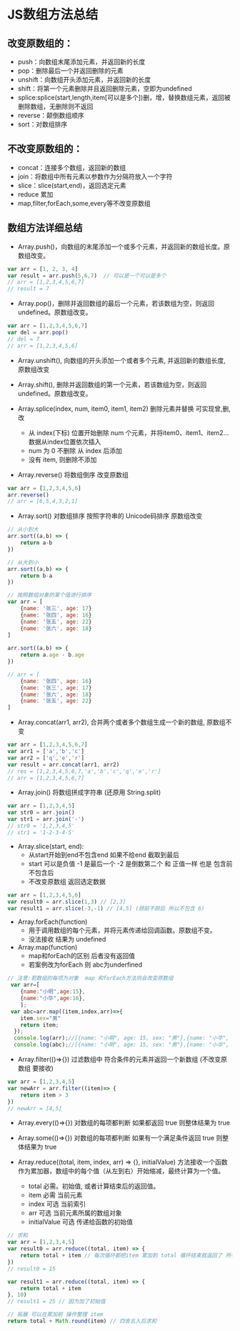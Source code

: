 # JS数组方法总结

## 改变原数组的：
- push：向数组末尾添加元素，并返回新的长度
- pop：删除最后一个并返回删除的元素
- unshift：向数组开头添加元素，并返回新的长度
- shift：将第一个元素删除并且返回删除元素，空即为undefined
- splice:splice(start,length,item[可以是多个])删，增，替换数组元素，返回被删除数组，无删除则不返回
- reverse：颠倒数组顺序
- sort：对数组排序

## 不改变原数组的：
- concat：连接多个数组，返回新的数组
- join：将数组中所有元素以参数作为分隔符放入一个字符
- slice：slice(start,end)，返回选定元素
- reduce 累加
- map,filter,forEach,some,every等不改变原数组
## 数组方法详细总结
- Array.push()，向数组的末尾添加一个或多个元素，并返回新的数组长度。原数组改变。
```js
var arr = [1, 2, 3, 4]
var result = arr.push(5,6,7)  // 可以是一个可以是多个
// arr = [1,2,3,4,5,6,7]
// result = 7
```
- Array.pop()，删除并返回数组的最后一个元素，若该数组为空，则返回undefined。原数组改变。
```js
var arr = [1,2,3,4,5,6,7]
var del = arr.pop()
// del = 7
// arr = [1,2,3,4,5,6]
```
- Array.unshift(), 向数组的开头添加一个或者多个元素, 并返回新的数组长度, 原数组改变
- Array.shift(), 删除并返回数组的第一个元素，若该数组为空，则返回undefined。原数组改变。
- Array.splice(index, num, item0, item1, item2) 删除元素并替换 可实现曾,删,改
    - 从 index(下标) 位置开始删除 num 个元素，并将item0、item1、item2...数据从index位置依次插入
    - num 为 0 不删除 从 index 后添加
    - 没有 item, 则删除不添加

- Array.reverse() 将数组倒序 改变原数组
```js
var arr = [1,2,3,4,5,6]
arr.reverse()
// arr = [6,5,4,3,2,1]
```

- Array.sort() 对数组排序 按照字符串的 Unicode码排序 原数组改变
```js
// 从小到大
arr.sort((a,b) => {
    return a-b
})

// 从大到小
arr.sort((a,b) => {
    return b-a
})

// 按照数组对象的某个值进行排序
var arr = [
    {name: '张三', age: 17}
    {name: '张四', age: 16}
    {name: '张五', age: 22}
    {name: '张六', age: 18}
]
 
arr.sort((a,b) => {
    return a.age - b.age
})

// arr = [
    {name: '张四', age: 16}
    {name: '张三', age: 17}
    {name: '张六', age: 18}
    {name: '张五', age: 22}
]

```


- Array.concat(arr1, arr2), 合并两个或者多个数组生成一个新的数组, 原数组不变
```js
var arr = [1,2,3,4,5,6,7]
var arr1 = ['a','b','c']
var arr2 = ['q','e','r']
var result = arr.concat(arr1, arr2)
// res = [1,2,3,4,5,6,7,'a','b','c','q','e','r']
// arr = [1,2,3,4,5,6,7]
```
- Array.join() 将数组拼成字符串 (还原用 String.split)
```js
var arr = [1,2,3,4,5]
var str0 = arr.join()
var str1 = arr.join('-')
// str0 = '1,2,3,4,5'
// str1 = '1-2-3-4-5'
```


- Array.slice(start, end): 
    - 从start开始到end不包含end 如果不给end 截取到最后
    - start 可以是负值 -1 是最后一个 -2 是倒数第二个 和 正值一样 也是 包含前 不包含后
    - 不改变原数组 返回选定数据
```js
var arr = [1,2,3,4,5,6]
var result0 = arr.slice(1,3) // [2,3]
var result1 = arr.slice(-3,-1) // [4,5] (顾前不顾后 所以不包含 6)
```

- Array.forEach(function) 
    - 用于调用数组的每个元素，并将元素传递给回调函数。原数组不变。
    - 没法接收 结果为 undefined
- Array.map(function) 
    - map和forEach的区别  后者没有返回值    
    - 若案例改为forEach   则 abc为underfined
```js
// 注意:若数组的每项为对象  map 和forEach方法则会改变原数组  
 var arr=[
    {name:"小明",age:15},
    {name:"小华",age:16},
    ];
 var abc=arr.map((item,index,arr)=>{
    item.sex="男"
    return item;
  });
  console.log(arr);//[{name: "小明", age: 15, sex: "男"},{name: "小华", age: 16, sex: "男"}]
  console.log(abc);//[{name: "小明", age: 15, sex: "男"},{name: "小华", age: 16, sex: "男"}]
```
- Array.filter(()=>{}) 过滤数组中 符合条件的元素并返回一个新数组 (不改变原数组 要接收)
```js
var arr = [1,2,3,4,5]
var newArr = arr.filter((item)=> {
    return item > 3
})
// newArr = [4,5]
```
- Array.every(()=>{}) 对数组的每项都判断 如果都返回 true 则整体结果为 true
- Array.some(()=>{}) 对数组的每项都判断 如果有一个满足条件返回 true 则整体结果为 true

- Array.reduce((total, item, index, arr) => {}, initialValue) 方法接收一个函数作为累加器，数组中的每个值（从左到右）开始缩减，最终计算为一个值。
    - total 必需。初始值, 或者计算结束后的返回值。
    - item 必需 当前元素
    - index 可选 当前索引
    - arr 可选 当前元素所属的数组对象
    - initialValue 可选 传递给函数的初始值
```js
// 求和
var arr = [1,2,3,4,5]
var result0 = arr.reduce((total, item) => {
    return total + item // 每次循环都把item 累加到 total 循环结束就返回了 所有的累加值
})
// result0 = 15

var result1 = arr.reduce((total, item) => {
    return total + item 
}, 10)
// result1 = 25 // 因为加了初始值

// 拓展 可以在累加前 操作整理 item
return total + Math.round(item) // 四舍五入后求和


```


 

